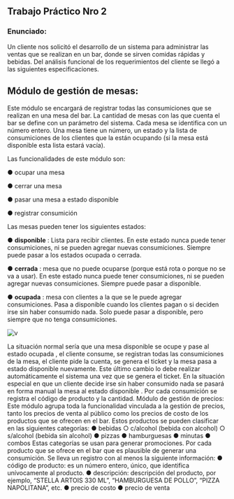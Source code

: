 ## Trabajo Práctico Nro 2

### Enunciado:
Un cliente nos solicitó el desarrollo de un sistema para administrar las ventas que se realizan en
un bar, donde se sirven comidas rápidas y bebidas.
Del análisis funcional de los requerimientos del cliente se llegó a las siguientes especificaciones.

## Módulo de gestión de mesas:
Este módulo se encargará de registrar todas las consumiciones que se realizan en una mesa del
bar. La cantidad de mesas con las que cuenta el bar se define con un parámetro del sistema.
Cada mesa se identifica con un número entero. Una mesa tiene un número, un estado y la lista de
consumiciones de los clientes que la están ocupando (si la mesa está disponible esta lista estará
vacía).


Las funcionalidades de este módulo son:

● ocupar una mesa

● cerrar una mesa

● pasar una mesa a estado disponible

● registrar consumición

Las mesas pueden tener los siguientes estados:

● **disponible** : Lista para recibir clientes. En este estado nunca puede tener consumiciones,
ni se pueden agregar nuevas consumiciones. Siempre puede pasar a los estados ocupada
o cerrada.

● **cerrada** : mesa que no puede ocuparse (porque está rota o porque no se va a usar). En
este estado nunca puede tener consumiciones, ni se pueden agregar nuevas
consumiciones. Siempre puede pasar a disponible.

● **ocupada** : mesa con clientes a la que se le puede agregar consumiciones. Pasa a
disponible cuando los clientes pagan o si deciden irse sin haber consumido nada. Solo
puede pasar a disponible, pero siempre que no tenga consumiciones.

![v](https://user-images.githubusercontent.com/60303079/75649690-ae437c80-5c32-11ea-942e-0e5df0bb2e31.png)

La situación normal sería que una mesa disponible se ocupe y pase al estado ocupada , el
cliente consume, se registran todas las consumiciones de la mesa, el cliente pide la cuenta, se
genera el ticket y la mesa pasa a estado disponible nuevamente. Este último cambio lo debe
realizar automáticamente el sistema una vez que se genera el ticket.
En la situación especial en que un cliente decide irse sin haber consumido nada se pasará en
forma manual la mesa al estado disponible .
Por cada consumición se registra el código de producto y la cantidad.
Módulo de gestión de precios:
Este módulo agrupa toda la funcionalidad vinculada a la gestión de precios, tanto los precios de
venta al público como los precios de costo de los productos que se ofrecen en el bar.
Estos productos se pueden clasificar en las siguientes categorías:
● bebidas
○ c/alcohol (bebida con alcohol)
○ s/alcohol (bebida sin alcohol)
● pizzas
● hamburguesas
● minutas
● combos
Estas categorías se usan para generar promociones.
Por cada producto que se ofrece en el bar que es plausible de generar una consumición. Se lleva
un registro con al menos la siguiente información:
● código de producto: es un número entero, único, que identifica unívocamente al producto.
● descripción: descripción del producto, por ejemplo, “STELLA ARTOIS 330 ML”,
“HAMBURGUESA DE POLLO”, “PIZZA NAPOLITANA”, etc.
● precio de costo
● precio de venta


